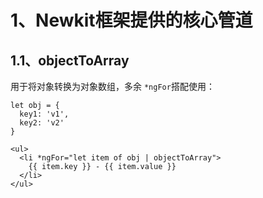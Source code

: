 # 1、Newkit框架提供的核心管道

## 1.1、objectToArray

用于将对象转换为对象数组，多余 ``*ngFor``搭配使用：

```
let obj = {
  key1: 'v1',
  key2: 'v2'
}

<ul>
  <li *ngFor="let item of obj | objectToArray">
    {{ item.key }} - {{ item.value }}
  </li>
</ul>

```